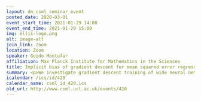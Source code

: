 ```yaml
---
layout: dm_csml_seminar_event
posted_date: 2020-03-01
event_start_time: 2021-01-29 14:00
event_end_time: 2021-01-29 15:00
img: ellis-logo.png
alt: image-alt
join_link: Zoom
location: Zoom
speaker: Guido Montufar
affiliation: Max Planck Institute for Mathematics in the Sciences
title: Implicit bias of gradient descent for mean squared error regression with wide neural networks
summary: <p>We investigate gradient descent training of wide neural networks and the corresponding implicit bias in function space. For 1D regression, we show that the solution of training a width-$n$ shallow ReLU network is within $n^{- 1/2}$ of the function which fits the training data and whose difference from initialization has smallest 2-norm of the second derivative weighted by $1/\zeta$. The curvature penalty function $1/\zeta$ is expressed in terms of the probability distribution that is utilized to initialize the network parameters, and we compute it explicitly for various common initialization procedures. For instance, asymmetric initialization with a uniform distribution yields a constant curvature penalty, and hence the solution function is the natural cubic spline interpolation of the training data. While similar results have been obtained in previous works, our analysis clarifies important details and allows us to obtain significant generalizations. In particular, the result generalizes to multivariate regression and different activation functions. Moreover, we show that the training trajectories are captured by trajectories of spatially adaptive smoothing splines with decreasing regularization strength. This is joint  work with Hui Jin (UCLA).</p>
icalendar: /ics/id/420
calendar_name: csml_id_420.ics
old_url: http://www.csml.ucl.ac.uk/events/420
---
```


